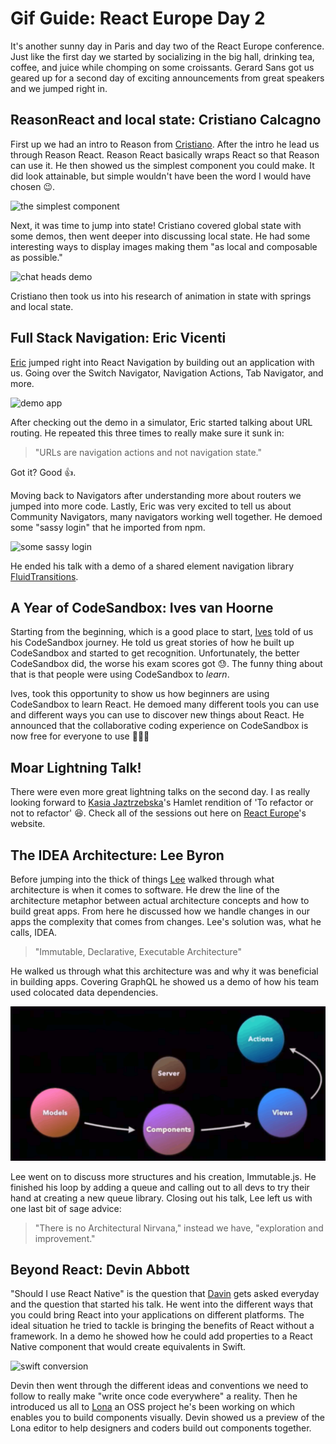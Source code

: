 # Gif Guide: React Europe Day 2
It's another sunny day in Paris and day two of the React Europe conference. Just like the first day we started by socializing in the big hall, drinking tea, coffee, and juice while chomping on some croissants. Gerard Sans got us geared up for a second day of exciting announcements from great speakers and we jumped right in.

## ReasonReact and local state: Cristiano Calcagno
First up we had an intro to Reason from [Cristiano](https://twitter.com/ccrisccris). After the intro he lead us through Reason React. Reason React basically wraps React so that Reason can use it. He then showed us the simplest component you could make. It did look attainable, but simple wouldn't have been the word I would have chosen 😉.

![the simplest component](images/simplest.gif)

Next, it was time to jump into state! Cristiano covered global state with some demos, then went deeper into discussing local state. He had some interesting ways to display images making them "as local and composable as possible."

![chat heads demo](images/chatheads.gif)

Cristiano then took us into his research of animation in state with springs and local state.

## Full Stack Navigation: Eric Vicenti
[Eric](https://twitter.com/ericvicenti) jumped right into React Navigation by building out an application with us. Going over the Switch Navigator, Navigation Actions, Tab Navigator, and more.

![demo app](images/demo-nav-app.gif)

After checking out the demo in a simulator, Eric started talking about URL routing. He repeated this three times to really make sure it sunk in:

>"URLs are navigation actions and not navigation state."

Got it? Good 👍.

Moving back to Navigators after understanding more about routers we jumped into more code. Lastly, Eric was very excited to tell us about Community Navigators, many navigators working well together. He demoed some "sassy login" that he imported from npm.

![some sassy login](images/sassy.gif)

He ended his talk with a demo of a shared element navigation library [FluidTransitions](https://github.com/fram-x/FluidTransitions).

## A Year of CodeSandbox: Ives van Hoorne
Starting from the beginning, which is a good place to start, [Ives](https://twitter.com/CompuIves) told of us his CodeSandbox journey. He told us great stories of how he built up CodeSandbox and started to get recognition. Unfortunately, the better CodeSandbox did, the worse his exam scores got 😓. The funny thing about that is that people were using CodeSandbox to _learn_.

Ives, took this opportunity to show us how beginners are using CodeSandbox to learn React. He demoed many different tools you can use and different ways you can use to discover new things about React. He announced that the collaborative coding experience on CodeSandbox is now free for everyone to use 👏👏👏

## Moar Lightning Talk!
There were even more great lightning talks on the second day. I as really looking forward to [Kasia Jaztrzebska](https://twitter.com/kejt_bw)'s Hamlet rendition of 'To refactor or not to refactor' 😆. Check all of the sessions out here on [React Europe](https://www.react-europe.org/#schedule)'s website.

## The IDEA Architecture: Lee Byron
Before jumping into the thick of things [Lee](https://twitter.com/leeb) walked through what architecture is when it comes to software. He drew the line of the architecture metaphor between actual architecture concepts and how to build great apps. From here he discussed how we handle changes in our apps the complexity that comes from changes. Lee's solution was, what he calls, IDEA.

>"Immutable, Declarative, Executable Architecture"

He walked us through what this architecture was and why it was beneficial in building apps. Covering GraphQL he showed us a demo of how his team used colocated data dependencies.

![new state for every loop](images/loop.gif)

Lee went on to discuss more structures and his creation, Immutable.js. He finished his loop by adding a queue and calling out to all devs to try their hand at creating a new queue library. Closing out his talk, Lee left us with one last bit of sage advice:

>"There is no Architectural Nirvana," instead we have, "exploration and improvement."

## Beyond React: Devin Abbott
"Should I use React Native" is the question that [Davin](https://twitter.com/dvnabbott) gets asked everyday and the question that started his talk. He went into the different ways that you could bring React into your applications on different platforms. The ideal situation he tried to tackle is bringing the benefits of React without a framework. In a demo he showed how he could add properties to a React Native component that would create equivalents in Swift.

![swift conversion](images/swift.gif)

Devin then went through the different ideas and conventions we need to follow to really make "write once code everywhere" a reality. Then he introduced us all to [Lona](https://github.com/airbnb/Lona) an OSS project he's been working on which enables you to build components visually. Devin showed us a preview of the Lona editor to help designers and coders build out components together.

## <title /> : Sunil Pai
[Sunil](https://twitter.com/threepointone) came out to drop his new CSS-in_js library!! Siiiiike 😆. He talked about his great history throughout React to reiterate his love for opensource.

![me = f(you)](images/mefyou.gif)

It turned out his talk was about his journey through the web filled with awesome anecdotes and hilarious observations. Tbth, I cannot really write anything that would give this talk justice, you just have to watch it. Which is what I did: shut my laptop and watched.

## Using Lit APIs to Make Dope Games with Expo: Evan Bacon
[Evan](https://twitter.com/Baconbrix) started by explaining his twitter handle @BaconBrix, and it was a great explanation.

![lego man](images/lego-man.gif)

He immediately demoed his game to show us what games made with Expo looked like. It was great 🤘. Evan showed us some libraries you can use for making games on the web and some game examples he built. Beyond the game, Evan looked into all the screens that were being used in comparison to how many of those were actual game screens. He covered all the pieces he was able to easily implement with React native.

Looking into augmented reality in Expo, Evan talked about what is available and a PR he's hoping to push through soon to make more available. Next, he covered some information on Scenekit. In the end he covered more graphic centered tools and concepts as well as VR and AR.

## SVGR or How a Simple Problem Became a 2k Stars Library: Greg Berge
After introducing himself and his projects [Greg](https://twitter.com/neoziro) jumped into the problem his open source library hoped to tackle. He wanted his icons from sketch inside his React project, put simply, SVG to React. Instead of acting like a robot converting all his icons, he made a transformer.

![Greg's talk on SVGR](https://www.youtube.com/watch?v=s2jqirmPYck?t=2h25m22s)

Greg explained all the challenges that he ran into and how he went about solving them. Once he solved each problem he ran into he added features like Prettier, SVGO and H2X built-in plugins. Greg then showed us a demo of [SVGR](https://github.com/smooth-code/svgr), a discussion of how he marketed his project 🦁, and his "sexy" README. To finish his talk he announced that SVGR will be a part of the next release of `create-react-app`.

## Type-safe React Native with ReasonML: Jared Forsyth
[Jared](https://twitter.com/jaredforsyth) immediately let us know that his true goal of the talk was to get all of us to try out Reason. Not a bad goal 😉.

![try out reason](images/try-reason.gif)

His talk focused on why it's interesting to have Reason and React together, how we could try it for ourselves, some surprising key differences from JavaScript, and the future of Reason + React Native. Jared had an interesting analogy of JavaScript as a ship whose hull had some cracks and holes that needed patched with tools like TypeScript or ESLint. Yet OCaml's ship didn't look as fun but had no need for patched.

## It's the End of the Day as We Know it & I Feel Great!
To end the conference there was a Q&A panel featuring all the speakers. Before saying goodbye for this year, there was a little social to grab a drink and say bye to React Europe friends.

## That's a Wrap 🎬
These two days of React Europe went by in a fun and informative whirlwind. The days were filled with smart and entertaing speakers, great social times and lots of yummy food! If you're a React fan definitely put React Europe on your conference list and, while you're at it, try out our dedicated [React components]. The Kendo UI team just released [v1] and we couldn't be more excited 🎊. Check out all the info during our [live webinar]().

Hope to see you at React Europe 2019!! 🖐😃